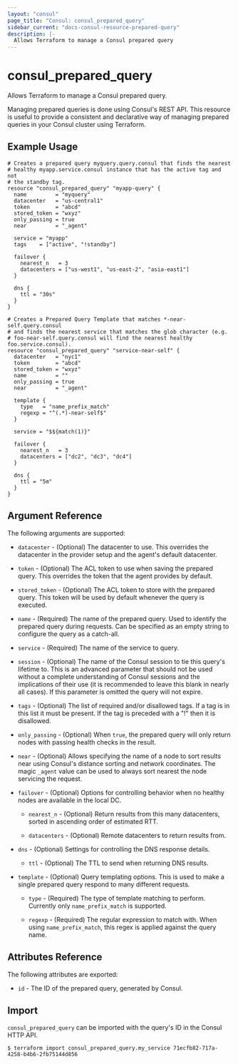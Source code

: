 ```yaml
---
layout: "consul"
page_title: "Consul: consul_prepared_query"
sidebar_current: "docs-consul-resource-prepared-query"
description: |-
  Allows Terraform to manage a Consul prepared query
---
```


# consul_prepared_query

Allows Terraform to manage a Consul prepared query.

Managing prepared queries is done using Consul's REST API. This resource is
useful to provide a consistent and declarative way of managing prepared
queries in your Consul cluster using Terraform.

## Example Usage

```hcl
# Creates a prepared query myquery.query.consul that finds the nearest
# healthy myapp.service.consul instance that has the active tag and not
# the standby tag.
resource "consul_prepared_query" "myapp-query" {
  name         = "myquery"
  datacenter   = "us-central1"
  token        = "abcd"
  stored_token = "wxyz"
  only_passing = true
  near         = "_agent"

  service = "myapp"
  tags    = ["active", "!standby"]

  failover {
    nearest_n   = 3
    datacenters = ["us-west1", "us-east-2", "asia-east1"]
  }

  dns {
    ttl = "30s"
  }
}

# Creates a Prepared Query Template that matches *-near-self.query.consul
# and finds the nearest service that matches the glob character (e.g.
# foo-near-self.query.consul will find the nearest healthy foo.service.consul).
resource "consul_prepared_query" "service-near-self" {
  datacenter   = "nyc1"
  token        = "abcd"
  stored_token = "wxyz"
  name         = ""
  only_passing = true
  near         = "_agent"

  template {
    type   = "name_prefix_match"
    regexp = "^(.*)-near-self$"
  }

  service = "$${match(1)}"

  failover {
    nearest_n   = 3
    datacenters = ["dc2", "dc3", "dc4"]
  }

  dns {
    ttl = "5m"
  }
}
```

## Argument Reference

The following arguments are supported:

* `datacenter` - (Optional) The datacenter to use. This overrides the
  datacenter in the provider setup and the agent's default datacenter.

* `token` - (Optional) The ACL token to use when saving the prepared query.
  This overrides the token that the agent provides by default.

* `stored_token` - (Optional) The ACL token to store with the prepared
  query. This token will be used by default whenever the query is executed.

* `name` - (Required) The name of the prepared query. Used to identify
  the prepared query during requests. Can be specified as an empty string
  to configure the query as a catch-all.

* `service` - (Required) The name of the service to query.

* `session` - (Optional) The name of the Consul session to tie this query's
  lifetime to.  This is an advanced parameter that should not be used without a
  complete understanding of Consul sessions and the implications of their use
  (it is recommended to leave this blank in nearly all cases).  If this
  parameter is omitted the query will not expire.

* `tags` - (Optional) The list of required and/or disallowed tags.  If a tag is
  in this list it must be present.  If the tag is preceded with a "!" then it is
  disallowed.

* `only_passing` - (Optional) When `true`, the prepared query will only
  return nodes with passing health checks in the result.

* `near` - (Optional) Allows specifying the name of a node to sort results
  near using Consul's distance sorting and network coordinates. The magic
  `_agent` value can be used to always sort nearest the node servicing the
  request.

* `failover` - (Optional) Options for controlling behavior when no healthy
  nodes are available in the local DC.

  * `nearest_n` - (Optional) Return results from this many datacenters,
    sorted in ascending order of estimated RTT.

  * `datacenters` - (Optional) Remote datacenters to return results from.

* `dns` - (Optional) Settings for controlling the DNS response details.

  * `ttl` - (Optional) The TTL to send when returning DNS results.

* `template` - (Optional) Query templating options. This is used to make a
  single prepared query respond to many different requests.

  * `type` - (Required) The type of template matching to perform. Currently
    only `name_prefix_match` is supported.

  * `regexp` - (Required) The regular expression to match with. When using
    `name_prefix_match`, this regex is applied against the query name.

## Attributes Reference

The following attributes are exported:

* `id` - The ID of the prepared query, generated by Consul.

## Import

`consul_prepared_query` can be imported with the query's ID in the Consul HTTP API.

```
$ terraform import consul_prepared_query.my_service 71ecfb82-717a-4258-b4b6-2fb75144d856
```